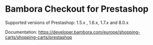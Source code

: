 Bambora Checkout for Prestashop
========================

Supported versions of Prestashop: 1.5.x , 1.6.x, 1.7.x and 8.0.x

Documentation: https://developer.bambora.com/europe/shopping-carts/shopping-carts/prestashop



